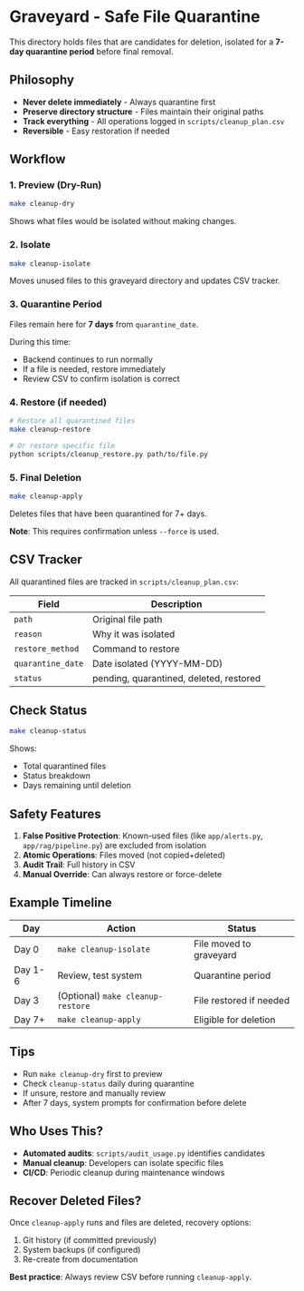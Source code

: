 # Graveyard - Safe File Quarantine

This directory holds files that are candidates for deletion, isolated for a **7-day quarantine period** before final removal.

## Philosophy

- **Never delete immediately** - Always quarantine first
- **Preserve directory structure** - Files maintain their original paths
- **Track everything** - All operations logged in `scripts/cleanup_plan.csv`
- **Reversible** - Easy restoration if needed

## Workflow

### 1. Preview (Dry-Run)
```bash
make cleanup-dry
```
Shows what files would be isolated without making changes.

### 2. Isolate
```bash
make cleanup-isolate
```
Moves unused files to this graveyard directory and updates CSV tracker.

### 3. Quarantine Period
Files remain here for **7 days** from `quarantine_date`.

During this time:
- Backend continues to run normally
- If a file is needed, restore immediately
- Review CSV to confirm isolation is correct

### 4. Restore (if needed)
```bash
# Restore all quarantined files
make cleanup-restore

# Or restore specific file
python scripts/cleanup_restore.py path/to/file.py
```

### 5. Final Deletion
```bash
make cleanup-apply
```
Deletes files that have been quarantined for 7+ days.

**Note**: This requires confirmation unless `--force` is used.

## CSV Tracker

All quarantined files are tracked in `scripts/cleanup_plan.csv`:

| Field | Description |
|-------|-------------|
| `path` | Original file path |
| `reason` | Why it was isolated |
| `restore_method` | Command to restore |
| `quarantine_date` | Date isolated (YYYY-MM-DD) |
| `status` | pending, quarantined, deleted, restored |

## Check Status

```bash
make cleanup-status
```

Shows:
- Total quarantined files
- Status breakdown
- Days remaining until deletion

## Safety Features

1. **False Positive Protection**: Known-used files (like `app/alerts.py`, `app/rag/pipeline.py`) are excluded from isolation
2. **Atomic Operations**: Files moved (not copied+deleted)
3. **Audit Trail**: Full history in CSV
4. **Manual Override**: Can always restore or force-delete

## Example Timeline

| Day | Action | Status |
|-----|--------|--------|
| Day 0 | `make cleanup-isolate` | File moved to graveyard |
| Day 1-6 | Review, test system | Quarantine period |
| Day 3 | (Optional) `make cleanup-restore` | File restored if needed |
| Day 7+ | `make cleanup-apply` | Eligible for deletion |

## Tips

- Run `make cleanup-dry` first to preview
- Check `cleanup-status` daily during quarantine
- If unsure, restore and manually review
- After 7 days, system prompts for confirmation before delete

## Who Uses This?

- **Automated audits**: `scripts/audit_usage.py` identifies candidates
- **Manual cleanup**: Developers can isolate specific files
- **CI/CD**: Periodic cleanup during maintenance windows

## Recover Deleted Files?

Once `cleanup-apply` runs and files are deleted, recovery options:
1. Git history (if committed previously)
2. System backups (if configured)
3. Re-create from documentation

**Best practice**: Always review CSV before running `cleanup-apply`.
